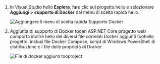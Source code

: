 1. In Visual Studio hello **Esplora**, fare clic sul progetto hello e selezionare **Aggiungi > supporto di Docker** dal menu di scelta rapida hello.
   
    ![Aggiungere il menu di scelta rapida Supporto Docker](media/vs-azure-tools-docker-add-docker-support/docker-support-context-menu.png)
2. Aggiunta di supporto di Docker tooan ASP.NET Core progetto web comporta inoltre hello dei diversi file correlati Docker aggiunti toohello progetto, inclusi file Docker Compose, script di Windows PowerShell di distribuzione e i file delle proprietà di Docker. 
   
    ![File di docker aggiunti tooproject](media/vs-azure-tools-docker-add-docker-support/docker-files-added.png)


